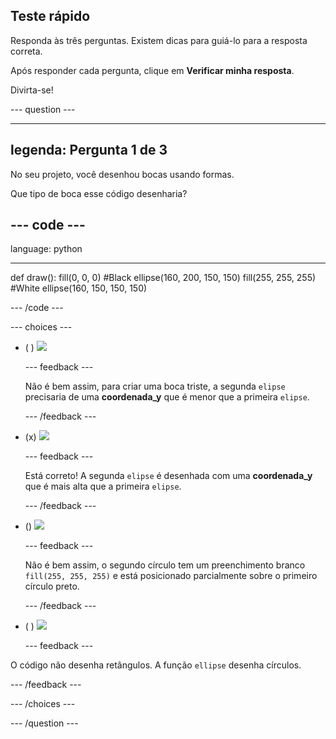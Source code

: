 ## Teste rápido

Responda às três perguntas. Existem dicas para guiá-lo para a resposta correta.

Após responder cada pergunta, clique em **Verificar minha resposta**.

Divirta-se!

--- question ---

---
legenda: Pergunta 1 de 3
---

No seu projeto, você desenhou bocas usando formas.

Que tipo de boca esse código desenharia?

--- code ---
---
language: python

---
def draw(): fill(0, 0, 0) #Black ellipse(160, 200, 150, 150) fill(255, 255, 255) #White ellipse(160, 150, 150, 150)

--- /code ---

--- choices ---

- ( ) ![](images/sad-mouth.png)

  --- feedback ---

  Não é bem assim, para criar uma boca triste, a segunda `elipse` precisaria de uma **coordenada_y** que é menor que a primeira `elipse`.

  --- /feedback ---

- (x) ![](images/happy-mouth.png)

  --- feedback ---

  Está correto! A segunda `elipse` é desenhada com uma **coordenada_y** que é mais alta que a primeira `elipse`.

  --- /feedback ---

- () ![](images/circle-mouth.png)

  --- feedback ---

   Não é bem assim, o segundo círculo tem um preenchimento branco `fill(255, 255, 255)` e está posicionado parcialmente sobre o primeiro círculo preto.

  --- /feedback ---

- ( ) ![](images/square-mouth.png)

  --- feedback ---

O código não desenha retângulos. A função `ellipse` desenha círculos.

  --- /feedback ---

--- /choices ---

--- /question ---
